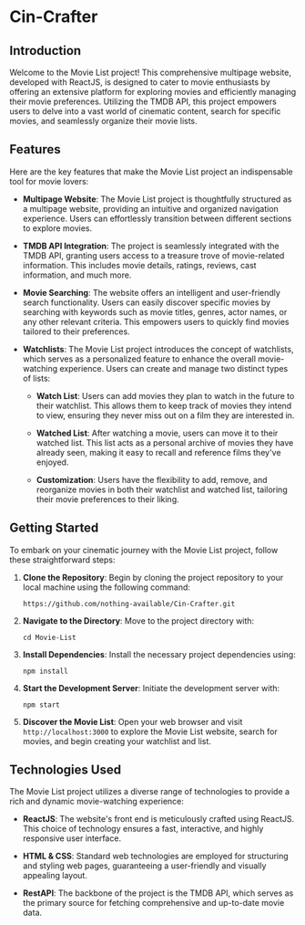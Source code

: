 # Cin-Crafter

## Introduction

Welcome to the Movie List project! This comprehensive multipage website, developed with ReactJS, is designed to cater to movie enthusiasts by offering an extensive platform for exploring movies and efficiently managing their movie preferences. Utilizing the TMDB API, this project empowers users to delve into a vast world of cinematic content, search for specific movies, and seamlessly organize their movie lists.

## Features

Here are the key features that make the Movie List project an indispensable tool for movie lovers:

- **Multipage Website**: The Movie List project is thoughtfully structured as a multipage website, providing an intuitive and organized navigation experience. Users can effortlessly transition between different sections to explore movies.

- **TMDB API Integration**: The project is seamlessly integrated with the TMDB API, granting users access to a treasure trove of movie-related information. This includes movie details, ratings, reviews, cast information, and much more.

- **Movie Searching**: The website offers an intelligent and user-friendly search functionality. Users can easily discover specific movies by searching with keywords such as movie titles, genres, actor names, or any other relevant criteria. This empowers users to quickly find movies tailored to their preferences.

- **Watchlists**: The Movie List project introduces the concept of watchlists, which serves as a personalized feature to enhance the overall movie-watching experience. Users can create and manage two distinct types of lists:

    - **Watch List**: Users can add movies they plan to watch in the future to their watchlist. This allows them to keep track of movies they intend to view, ensuring they never miss out on a film they are interested in.

    - **Watched List**: After watching a movie, users can move it to their watched list. This list acts as a personal archive of movies they have already seen, making it easy to recall and reference films they've enjoyed.

    - **Customization**: Users have the flexibility to add, remove, and reorganize movies in both their watchlist and watched list, tailoring their movie preferences to their liking.

## Getting Started

To embark on your cinematic journey with the Movie List project, follow these straightforward steps:

1. **Clone the Repository**: Begin by cloning the project repository to your local machine using the following command:
   ```
   https://github.com/nothing-available/Cin-Crafter.git
   ```

2. **Navigate to the Directory**: Move to the project directory with:
   ```
   cd Movie-List
   ```

3. **Install Dependencies**: Install the necessary project dependencies using:
   ```
   npm install
   ```

4. **Start the Development Server**: Initiate the development server with:
   ```
   npm start
   ```

5. **Discover the Movie List**: Open your web browser and visit `http://localhost:3000` to explore the Movie List website, search for movies, and begin creating your watchlist and list.

## Technologies Used

The Movie List project utilizes a diverse range of technologies to provide a rich and dynamic movie-watching experience:

- **ReactJS**: The website's front end is meticulously crafted using ReactJS. This choice of technology ensures a fast, interactive, and highly responsive user interface.

- **HTML & CSS**: Standard web technologies are employed for structuring and styling web pages, guaranteeing a user-friendly and visually appealing layout.

- **RestAPI**: The backbone of the project is the TMDB API, which serves as the primary source for fetching comprehensive and up-to-date movie data.

